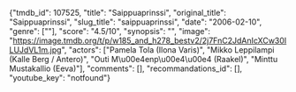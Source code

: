 {"tmdb_id": 107525, "title": "Saippuaprinssi", "original_title": "Saippuaprinssi", "slug_title": "saippuaprinssi", "date": "2006-02-10", "genre": [""], "score": "4.5/10", "synopsis": "", "image": "https://image.tmdb.org/t/p/w185_and_h278_bestv2/2j7FnC2JdAnIcXCw30ILUJdVL1m.jpg", "actors": ["Pamela Tola (Ilona Varis)", "Mikko Leppilampi (Kalle Berg / Antero)", "Outi M\u00e4enp\u00e4\u00e4 (Raakel)", "Minttu Mustakallio (Eeva)"], "comments": [], "recommandations_id": [], "youtube_key": "notfound"}